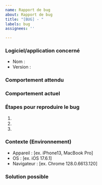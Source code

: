 ```yaml
---
name: Rapport de bug  
about: Rapport de bug  
title: "[BUG] - "  
labels: bug  
assignees: ''

---
```


### Logiciel/application concerné
<!--- Indiquez dans quel logiciel/application le bug est signalé -->
- Nom :  
- Version :

### Comportement attendu
<!--- Dites-nous ce qui devrait se passer -->

### Comportement actuel
<!--- Dites-nous ce qui se passe au lieu du comportement attendu -->

### Étapes pour reproduire le bug
<!--- Lister la série d'étapes pour reproduire ce bug. -->
<!--- N'hésitez pas à fournir un vidéo, des photos ou du code pour reproduire, si pertinent. -->
1.  
2.  
3.  

### Contexte (Environnement)
<!--- Fournir le contexte aide à reproduire le problème -->

- Appareil : [ex. iPhone13, MacBook Pro]  
- OS : [ex. iOS 17.6.1]  
- Navigateur : [ex. Chrome 128.0.6613.120]

### Solution possible
<!--- Optionnel, vous pouvez suggérez une solution pour le bug. -->
